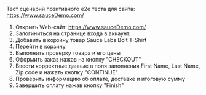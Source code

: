 Тест сценарий позитивного e2e теста для сайта: https://www.sauceDemo.com/
1. Открыть Web-сайт: https://www.sauceDemo.com/
2. Залогиниться на странице входа в аккаунт.
3. Добавить в корзину товар Sauce Labs Bolt T-Shirt
4. Перейти в корзину
5. Выполнить проверку товара и его цены
6. Оформить заказ нажав на кнопку "CHECKOUT"
7. Ввести корректные данные в поля заполнения First Name, Last Name, Zip code и нажать кнопку "CONTINUE"
8. Проверить информацию об оплате, доставке и итоговую сумму
9. Завершить оплату нажав кнопку "Finish"
